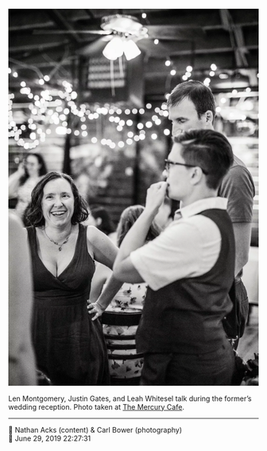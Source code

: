 ![Len Montgomery, Justin Gates, and Leah Whitesel talk](assets/f953bd0f5695b190ff1d69fb5e1e35da.webp)

Len Montgomery, Justin Gates, and Leah Whitesel talk during the former’s wedding reception. Photo taken at [The Mercury Cafe](http://mercurycafe.com/).

- - - -

<span aria-hidden="true">👥</span> Nathan Acks (content) & Carl Bower (photography)  
<span aria-hidden="true">📅</span> June 29, 2019 22:27:31
